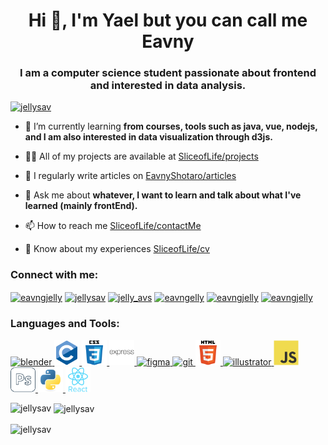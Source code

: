 <h1 align="center">Hi 👋, I'm Yael but you can call me Eavny</h1>
<h3 align="center">I am a computer science student passionate about frontend and interested in data analysis.</h3>


<p align="left"> <a href="https://github.com/ryo-ma/github-profile-trophy"><img src="https://github-profile-trophy.vercel.app/?username=jellysav" alt="jellysav" /></a> </p>

- 🌱 I’m currently learning **from courses, tools such as java, vue, nodejs, and I am also interested in data visualization through d3js.**

- 👨‍💻 All of my projects are available at [SliceofLife/projects](SliceofLife/projects)

- 📝 I regularly write articles on [EavnyShotaro/articles](EavnyShotaro/articles)

- 💬 Ask me about **whatever, I want to learn and talk about what I've learned (mainly frontEnd).**

- 📫 How to reach me [SliceofLife/contactMe](SliceofLife/contactMe)

- 📄 Know about my experiences [SliceofLife/cv](SliceofLife/cv)

<h3 align="left">Connect with me:</h3>
<p align="left">
<a href="https://codepen.io/Jelly-the-scripter" target="blank"><img align="center" src="https://raw.githubusercontent.com/rahuldkjain/github-profile-readme-generator/master/src/images/icons/Social/codepen.svg" alt="eavngjelly" height="30" width="40" /></a>
<a href="https://dev.to/jellysav" target="blank"><img align="center" src="https://raw.githubusercontent.com/rahuldkjain/github-profile-readme-generator/master/src/images/icons/Social/devto.svg" alt="jellysav" height="30" width="40" /></a>
<a href="https://www.kaggle.com/jellyavs" target="blank"><img align="center" src="https://raw.githubusercontent.com/rahuldkjain/github-profile-readme-generator/master/src/images/icons/Social/kaggle.svg" alt="jelly_avs" height="30" width="40" /></a>
<a href="https://www.codechef.com/users/eavngelly" target="blank"><img align="center" src="https://cdn.jsdelivr.net/npm/simple-icons@3.1.0/icons/codechef.svg" alt="eavngelly" height="30" width="40" /></a>
<a href="https://codeforces.com/profile/eavngjelly" target="blank"><img align="center" src="https://raw.githubusercontent.com/rahuldkjain/github-profile-readme-generator/master/src/images/icons/Social/codeforces.svg" alt="eavngjelly" height="30" width="40" /></a>
<a href="https://www.leetcode.com/eavngjelly" target="blank"><img align="center" src="https://raw.githubusercontent.com/rahuldkjain/github-profile-readme-generator/master/src/images/icons/Social/leet-code.svg" alt="eavngjelly" height="30" width="40" /></a>
</p>

<h3 align="left">Languages and Tools:</h3>
<p align="left"> <a href="https://www.blender.org/" target="_blank" rel="noreferrer"> <img src="https://download.blender.org/branding/community/blender_community_badge_white.svg" alt="blender" width="40" height="40"/> </a> <a href="https://www.cprogramming.com/" target="_blank" rel="noreferrer"> <img src="https://raw.githubusercontent.com/devicons/devicon/master/icons/c/c-original.svg" alt="c" width="40" height="40"/> </a> <a href="https://www.w3schools.com/css/" target="_blank" rel="noreferrer"> <img src="https://raw.githubusercontent.com/devicons/devicon/master/icons/css3/css3-original-wordmark.svg" alt="css3" width="40" height="40"/> </a> <a href="https://expressjs.com" target="_blank" rel="noreferrer"> <img src="https://raw.githubusercontent.com/devicons/devicon/master/icons/express/express-original-wordmark.svg" alt="express" width="40" height="40"/> </a> <a href="https://www.figma.com/" target="_blank" rel="noreferrer"> <img src="https://www.vectorlogo.zone/logos/figma/figma-icon.svg" alt="figma" width="40" height="40"/> </a> <a href="https://git-scm.com/" target="_blank" rel="noreferrer"> <img src="https://www.vectorlogo.zone/logos/git-scm/git-scm-icon.svg" alt="git" width="40" height="40"/> </a> <a href="https://www.w3.org/html/" target="_blank" rel="noreferrer"> <img src="https://raw.githubusercontent.com/devicons/devicon/master/icons/html5/html5-original-wordmark.svg" alt="html5" width="40" height="40"/> </a> <a href="https://www.adobe.com/in/products/illustrator.html" target="_blank" rel="noreferrer"> <img src="https://www.vectorlogo.zone/logos/adobe_illustrator/adobe_illustrator-icon.svg" alt="illustrator" width="40" height="40"/> </a> <a href="https://developer.mozilla.org/en-US/docs/Web/JavaScript" target="_blank" rel="noreferrer"> <img src="https://raw.githubusercontent.com/devicons/devicon/master/icons/javascript/javascript-original.svg" alt="javascript" width="40" height="40"/> </a> <a href="https://www.photoshop.com/en" target="_blank" rel="noreferrer"> <img src="https://raw.githubusercontent.com/devicons/devicon/master/icons/photoshop/photoshop-line.svg" alt="photoshop" width="40" height="40"/> </a> <a href="https://www.python.org" target="_blank" rel="noreferrer"> <img src="https://raw.githubusercontent.com/devicons/devicon/master/icons/python/python-original.svg" alt="python" width="40" height="40"/> </a> <a href="https://reactjs.org/" target="_blank" rel="noreferrer"> <img src="https://raw.githubusercontent.com/devicons/devicon/master/icons/react/react-original-wordmark.svg" alt="react" width="40" height="40"/> </a> </p>

<p><img align="left" src="https://github-readme-stats.vercel.app/api/top-langs?username=jellysav&show_icons=true&locale=en&layout=compact" alt="jellysav" /></p>

<p>&nbsp;<img align="center" src="https://github-readme-stats.vercel.app/api?username=jellysav&show_icons=true&locale=en" alt="jellysav" /></p>

<p><img align="center" src="https://github-readme-streak-stats.herokuapp.com/?user=jellysav&" alt="jellysav" /></p>
